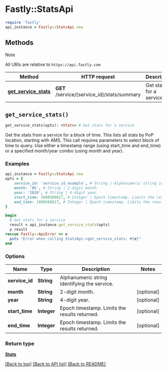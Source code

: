 # Fastly::StatsApi


```ruby
require 'fastly'
api_instance = Fastly::StatsApi.new
```

## Methods

> [!NOTE]
> All URIs are relative to `https://api.fastly.com`

Method | HTTP request | Description
------ | ------------ | -----------
[**get_service_stats**](StatsApi.md#get_service_stats) | **GET** /service/{service_id}/stats/summary | Get stats for a service


## `get_service_stats()`

```ruby
get_service_stats(opts): <Stats> # Get stats for a service
```

Get the stats from a service for a block of time. This lists all stats by PoP location, starting with AMS. This call requires parameters to select block of time to query. Use either a timestamp range (using start_time and end_time) or a specified month/year combo (using month and year).

### Examples

```ruby
api_instance = Fastly::StatsApi.new
opts = {
    service_id: 'service_id_example', # String | Alphanumeric string identifying the service.
    month: '05', # String | 2-digit month.
    year: '2020', # String | 4-digit year.
    start_time: 1608560817, # Integer | Epoch timestamp. Limits the results returned.
    end_time: 1608560817, # Integer | Epoch timestamp. Limits the results returned.
}

begin
  # Get stats for a service
  result = api_instance.get_service_stats(opts)
  p result
rescue Fastly::ApiError => e
  puts "Error when calling StatsApi->get_service_stats: #{e}"
end
```

### Options

| Name | Type | Description | Notes |
| ---- | ---- | ----------- | ----- |
| **service_id** | **String** | Alphanumeric string identifying the service. |  |
| **month** | **String** | 2-digit month. | [optional] |
| **year** | **String** | 4-digit year. | [optional] |
| **start_time** | **Integer** | Epoch timestamp. Limits the results returned. | [optional] |
| **end_time** | **Integer** | Epoch timestamp. Limits the results returned. | [optional] |

### Return type

[**Stats**](Stats.md)

[[Back to top]](#) [[Back to API list]](../../README.md#endpoints)
[[Back to README]](../../README.md)
